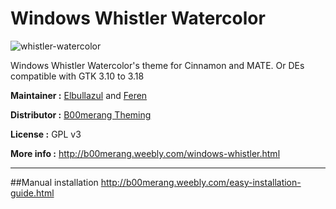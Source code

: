 # Windows Whistler Watercolor

![whistler-watercolor](https://cloud.githubusercontent.com/assets/15310985/19658801/5f7d3740-99f7-11e6-9112-67ba533dfb71.png)

Windows Whistler Watercolor's theme for Cinnamon and MATE. Or DEs compatible with GTK 3.10 to 3.18

**Maintainer :** [Elbullazul](https://github.com/Elbullazul) and [Feren](https://github.com/feren)

**Distributor :** [B00merang Theming](https://github.com/B00merang-Project)

**License :** GPL v3

**More info :** http://b00merang.weebly.com/windows-whistler.html

---
##Manual installation
http://b00merang.weebly.com/easy-installation-guide.html
